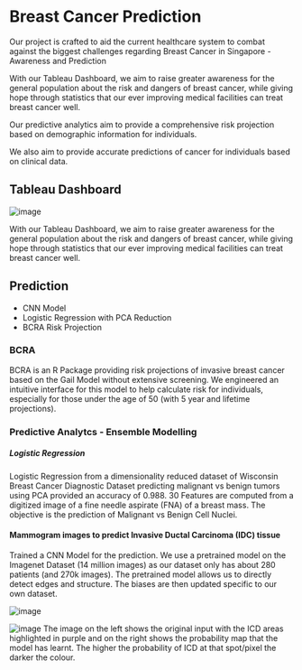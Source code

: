 # Breast Cancer Prediction

Our project is crafted to aid the current healthcare system to combat against the  biggest challenges regarding Breast Cancer in Singapore - Awareness and Prediction

With our Tableau Dashboard, we aim to raise greater awareness for the general population about the risk and dangers of breast cancer, while giving hope through statistics that our ever improving medical facilities can treat breast cancer well.

Our predictive analytics aim to provide a comprehensive risk projection based on demographic information  for individuals.

We also aim to provide accurate predictions of  cancer for individuals based on clinical data.

## Tableau Dashboard
![image](https://user-images.githubusercontent.com/50938891/130113687-73c30fc9-63d7-4b29-b9ed-49bb439faa22.png)

With our Tableau Dashboard, we aim to raise greater awareness for the general population about the risk and dangers of breast cancer, while giving hope through statistics that our ever improving medical facilities can treat breast cancer well.

## Prediction
- CNN Model
- Logistic Regression with PCA Reduction
- BCRA Risk Projection

### BCRA
BCRA is an R Package providing risk projections of invasive breast cancer based on the Gail Model without extensive screening. 
We engineered an intuitive interface for this model to help calculate risk for individuals, especially for those under the age of 50 (with 5 year and lifetime projections).

### Predictive Analytcs - Ensemble Modelling

##### Logistic Regression 
Logistic Regression from a dimensionality reduced dataset of Wisconsin Breast Cancer Diagnostic Dataset predicting malignant vs benign tumors using PCA provided an accuracy of  0.988.
30 Features are computed from a digitized image of a fine needle aspirate (FNA) of a breast mass. The objective is the prediction of Malignant vs Benign Cell Nuclei. 

#### Mammogram images to predict Invasive Ductal Carcinoma (IDC) tissue
Trained a CNN Model for the prediction.
We use a pretrained model on the Imagenet Dataset (14 million images) as our dataset only has about 280 patients (and 270k images). The pretrained model allows us to directly detect edges and structure. The biases are then updated specific to our own dataset.

![image](https://user-images.githubusercontent.com/50938891/130114244-b446bae1-b3be-403a-afd1-420b441b3d68.png)

![image](https://user-images.githubusercontent.com/50938891/130114309-e53e6798-75af-40ec-8b9b-61b5e6e41db6.png)
The image on the left shows the original input with the ICD areas highlighted in purple and on the right shows the probability map that the model has learnt. The higher the probability of ICD at that spot/pixel the darker the colour.


